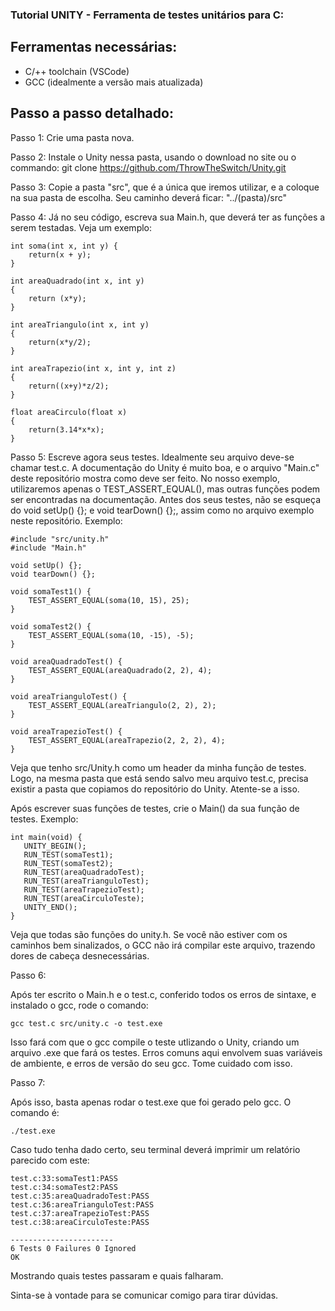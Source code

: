 ### Tutorial UNITY - Ferramenta de testes unitários para C:

## Ferramentas necessárias:

- C/++ toolchain (VSCode)
- GCC (idealmente a versão mais atualizada)

## Passo a passo detalhado:

Passo 1: Crie uma pasta nova.

Passo 2: Instale o Unity nessa pasta, usando o download no site ou o commando: git clone https://github.com/ThrowTheSwitch/Unity.git

Passo 3: Copie a pasta "src", que é a única que iremos utilizar, e a coloque na sua pasta de escolha. Seu caminho deverá ficar: "../(pasta)/src"

Passo 4: Já no seu código, escreva sua Main.h, que deverá ter as funções a serem testadas. Veja um exemplo:

```
int soma(int x, int y) { 
    return(x + y);
}

int areaQuadrado(int x, int y) 
{
    return (x*y);
}

int areaTriangulo(int x, int y) 
{
    return(x*y/2);
}

int areaTrapezio(int x, int y, int z)
{
    return((x+y)*z/2);
}

float areaCirculo(float x)
{
    return(3.14*x*x);
}
```

Passo 5: Escreve agora seus testes. Idealmente seu arquivo deve-se chamar test.c. A documentação do Unity é muito boa, e o arquivo "Main.c" deste repositório mostra como deve ser feito. No nosso exemplo, utilizaremos apenas o TEST_ASSERT_EQUAL(), mas outras funções podem ser encontradas na documentação. Antes dos seus testes, não se esqueça do void setUp() {}; e void tearDown() {};, assim como no arquivo exemplo neste repositório. Exemplo:

```
#include "src/unity.h"
#include "Main.h"

void setUp() {};
void tearDown() {};

void somaTest1() {
    TEST_ASSERT_EQUAL(soma(10, 15), 25);
}

void somaTest2() {
    TEST_ASSERT_EQUAL(soma(10, -15), -5);
}

void areaQuadradoTest() {
    TEST_ASSERT_EQUAL(areaQuadrado(2, 2), 4);
}

void areaTrianguloTest() {
    TEST_ASSERT_EQUAL(areaTriangulo(2, 2), 2);
}

void areaTrapezioTest() {
    TEST_ASSERT_EQUAL(areaTrapezio(2, 2, 2), 4);
}
```

Veja que tenho src/Unity.h como um header da minha função de testes. Logo, na mesma pasta que está sendo salvo meu arquivo test.c, precisa existir a pasta que copiamos do repositório do Unity. Atente-se a isso.

Após escrever suas funções de testes, crie o Main() da sua função de testes. Exemplo:

```
int main(void) {
   UNITY_BEGIN();
   RUN_TEST(somaTest1);
   RUN_TEST(somaTest2);
   RUN_TEST(areaQuadradoTest);
   RUN_TEST(areaTrianguloTest);
   RUN_TEST(areaTrapezioTest);
   RUN_TEST(areaCirculoTeste);
   UNITY_END();
}
```

Veja que todas são funções do unity.h. Se você não estiver com os caminhos bem sinalizados, o GCC não irá compilar este arquivo, trazendo dores de cabeça desnecessárias.

Passo 6:

Após ter escrito o Main.h e o test.c, conferido todos os erros de sintaxe, e instalado o gcc, rode o comando:

```
gcc test.c src/unity.c -o test.exe
```

Isso fará com que o gcc compile o teste utlizando o Unity, criando um arquivo .exe que fará os testes. Erros comuns aqui envolvem suas variáveis de ambiente, e erros de versão do seu gcc. Tome cuidado com isso.

Passo 7:

Após isso, basta apenas rodar o test.exe que foi gerado pelo gcc. O comando é:

```
./test.exe
```

Caso tudo tenha dado certo, seu terminal deverá imprimir um relatório parecido com este:

```
test.c:33:somaTest1:PASS
test.c:34:somaTest2:PASS
test.c:35:areaQuadradoTest:PASS
test.c:36:areaTrianguloTest:PASS
test.c:37:areaTrapezioTest:PASS
test.c:38:areaCirculoTeste:PASS

-----------------------
6 Tests 0 Failures 0 Ignored
OK
```

Mostrando quais testes passaram e quais falharam.

Sinta-se à vontade para se comunicar comigo para tirar dúvidas.
